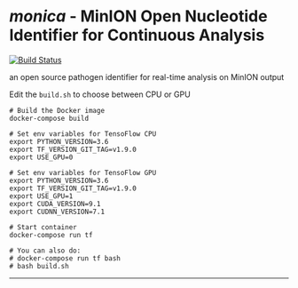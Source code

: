 # *monica* - MinION Open Nucleotide Identifier for Continuous Analysis 
[![Build Status](https://travis-ci.com/bioinformagic/monica.svg?branch=master)](https://travis-ci.com/bioinformagic/monica)

an open source pathogen identifier for real-time analysis on MinION output







Edit the `build.sh` to choose between CPU or GPU

```
# Build the Docker image
docker-compose build

# Set env variables for TensoFlow CPU 
export PYTHON_VERSION=3.6
export TF_VERSION_GIT_TAG=v1.9.0
export USE_GPU=0

# Set env variables for TensoFlow GPU
export PYTHON_VERSION=3.6
export TF_VERSION_GIT_TAG=v1.9.0
export USE_GPU=1
export CUDA_VERSION=9.1
export CUDNN_VERSION=7.1

# Start container
docker-compose run tf

# You can also do:
# docker-compose run tf bash
# bash build.sh
```

---

